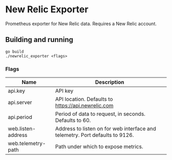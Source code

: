 # New Relic Exporter

Prometheus exporter for New Relic data.
Requires a New Relic account.

## Building and running

    go build
    ./newrelic_exporter <flags>

### Flags

Name               | Description
-------------------|------------
api.key            | API key
api.server         | API location.  Defaults to https://api.newrelic.com
api.period         | Period of data to request, in seconds.  Defaults to 60.
web.listen-address | Address to listen on for web interface and telemetry.  Port defaults to 9126.
web.telemetry-path | Path under which to expose metrics.
